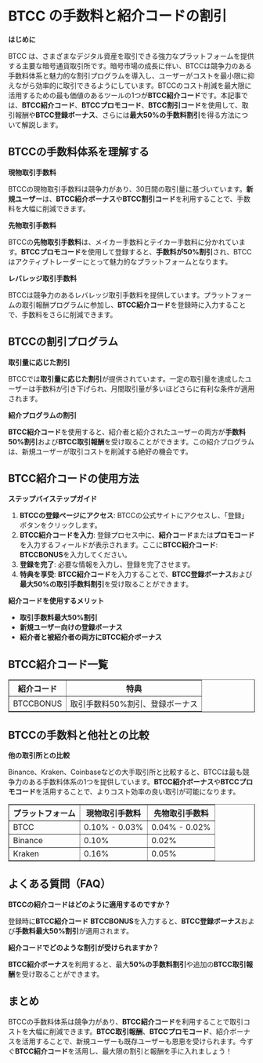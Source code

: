 <h1>BTCC の手数料と紹介コードの割引</h1>

<p><strong>はじめに</strong></p>
<p>BTCC は、さまざまなデジタル資産を取引できる強力なプラットフォームを提供する主要な暗号通貨取引所です。暗号市場の成長に伴い、BTCCは競争力のある手数料体系と魅力的な割引プログラムを導入し、ユーザーがコストを最小限に抑えながら効率的に取引できるようにしています。BTCCのコスト削減を最大限に活用するための最も価値のあるツールの1つが<strong>BTCC紹介コード</strong>です。本記事では、<strong>BTCC紹介コード</strong>、<strong>BTCCプロモコード</strong>、<strong>BTCC割引コード</strong>を使用して、取引報酬や<strong>BTCC登録ボーナス</strong>、さらには<strong>最大50%の手数料割引</strong>を得る方法について解説します。</p>

<h2>BTCCの手数料体系を理解する</h2>
<p><strong>現物取引手数料</strong></p>
<p>BTCCの現物取引手数料は競争力があり、30日間の取引量に基づいています。<strong>新規ユーザー</strong>は、<strong>BTCC紹介ボーナス</strong>や<strong>BTCC割引コード</strong>を利用することで、手数料を大幅に削減できます。</p>

<p><strong>先物取引手数料</strong></p>
<p>BTCCの<strong>先物取引手数料</strong>は、メイカー手数料とテイカー手数料に分かれています。<strong>BTCCプロモコード</strong>を使用して登録すると、<strong>手数料が50%割引</strong>され、BTCCはアクティブトレーダーにとって魅力的なプラットフォームとなります。</p>

<p><strong>レバレッジ取引手数料</strong></p>
<p>BTCCは競争力のあるレバレッジ取引手数料を提供しています。プラットフォームの取引報酬プログラムに参加し、<strong>BTCC紹介コード</strong>を登録時に入力することで、手数料をさらに削減できます。</p>

<h2>BTCCの割引プログラム</h2>

<p><strong>取引量に応じた割引</strong></p>
<p>BTCCでは<strong>取引量に応じた割引</strong>が提供されています。一定の取引量を達成したユーザーは手数料が引き下げられ、月間取引量が多いほどさらに有利な条件が適用されます。</p>

<p><strong>紹介プログラムの割引</strong></p>
<p><strong>BTCC紹介コード</strong>を使用すると、紹介者と紹介されたユーザーの両方が<strong>手数料50%割引</strong>および<strong>BTCC取引報酬</strong>を受け取ることができます。この紹介プログラムは、新規ユーザーが取引コストを削減する絶好の機会です。</p>

<h2>BTCC紹介コードの使用方法</h2>

<p><strong>ステップバイステップガイド</strong></p>
<ol>
    <li><strong>BTCCの登録ページにアクセス</strong>: BTCCの公式サイトにアクセスし、「登録」ボタンをクリックします。</li>
    <li><strong>BTCC紹介コードを入力</strong>: 登録プロセス中に、<strong>紹介コード</strong>または<strong>プロモコード</strong>を入力するフィールドが表示されます。ここに<strong>BTCC紹介コード</strong>: <strong>BTCCBONUS</strong>を入力してください。</li>
    <li><strong>登録を完了</strong>: 必要な情報を入力し、登録を完了させます。</li>
    <li><strong>特典を享受</strong>: <strong>BTCC紹介コード</strong>を入力することで、<strong>BTCC登録ボーナス</strong>および<strong>最大50%の取引手数料割引</strong>を受け取ることができます。</li>
</ol>

<p><strong>紹介コードを使用するメリット</strong></p>
<ul>
    <li><strong>取引手数料最大50%割引</strong></li>
    <li><strong>新規ユーザー向けの登録ボーナス</strong></li>
    <li><strong>紹介者と被紹介者の両方にBTCC紹介ボーナス</strong></li>
</ul>

<h2>BTCC紹介コード一覧</h2>
<table border="1">
    <tr>
        <th>紹介コード</th>
        <th>特典</th>
    </tr>
    <tr>
        <td>BTCCBONUS</td>
        <td>取引手数料50%割引、登録ボーナス</td>
    </tr>
</table>

<h2>BTCCの手数料と他社との比較</h2>

<p><strong>他の取引所との比較</strong></p>
<p>Binance、Kraken、Coinbaseなどの大手取引所と比較すると、BTCCは最も競争力のある手数料体系の1つを提供しています。<strong>BTCC紹介ボーナス</strong>や<strong>BTCCプロモコード</strong>を活用することで、よりコスト効率の良い取引が可能になります。</p>

<table border="1">
    <tr>
        <th>プラットフォーム</th>
        <th>現物取引手数料</th>
        <th>先物取引手数料</th>
    </tr>
    <tr>
        <td>BTCC</td>
        <td>0.10% - 0.03%</td>
        <td>0.04% - 0.02%</td>
    </tr>
    <tr>
        <td>Binance</td>
        <td>0.10%</td>
        <td>0.02%</td>
    </tr>
    <tr>
        <td>Kraken</td>
        <td>0.16%</td>
        <td>0.05%</td>
    </tr>
</table>

<h2>よくある質問（FAQ）</h2>

<p><strong>BTCCの紹介コードはどのように適用するのですか？</strong></p>
<p>登録時に<strong>BTCC紹介コード</strong> <strong>BTCCBONUS</strong>を入力すると、<strong>BTCC登録ボーナス</strong>および<strong>手数料最大50%割引</strong>が適用されます。</p>

<p><strong>紹介コードでどのような割引が受けられますか？</strong></p>
<p><strong>BTCC紹介ボーナス</strong>を利用すると、最大<strong>50%の手数料割引</strong>や追加の<strong>BTCC取引報酬</strong>を受け取ることができます。</p>

<h2>まとめ</h2>
<p>BTCCの手数料体系は競争力があり、<strong>BTCC紹介コード</strong>を利用することで取引コストを大幅に削減できます。<strong>BTCC取引報酬</strong>、<strong>BTCCプロモコード</strong>、紹介ボーナスを活用することで、新規ユーザーも既存ユーザーも恩恵を受けられます。今すぐ<strong>BTCC紹介コード</strong>を活用し、最大限の割引と報酬を手に入れましょう！</p>
